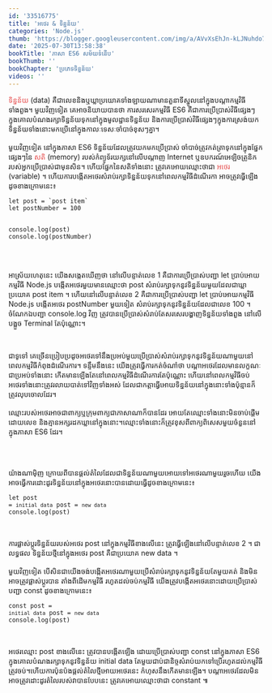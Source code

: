 ```yaml
---
id: '33516775'
title: 'អថេរ​ & ទិន្នន័យ'
categories: 'Node.js'
thumb: 'https://blogger.googleusercontent.com/img/a/AVvXsEhJn-kLJNuhdo7e1_tuBISAd8iYZ3QwP4vbi3PfAavq7-U2-lPFTkHWAEtQ-Lj1FWd_eiURLLv-iC8yf89sQSGPswcyaIGJo5Po807MOnKM9LDT8UHK500a0emtu9RSCtWiTlH0cNoOuBlxICe42a0z0_VLa3leZXAtlpds8jkgikQUevqZ8Oa0ht2P'
date: '2025-07-30T13:58:38'
bookTitle: 'ភាសា​ ES6 សម័យ​ទំនើប'
bookThumb: ''
bookChapter: 'ប្រភេទ​ទិន្នន័យ'
videos: ''
---
```

<p><span style="color:hsl(0,75%,60%);">ទិន្នន័យ</span> (data) គឺ​ជា​លេខ​និងឬ​ឃ្លា​ប្រយោគ​ទាំងឡាយ​ណា​មាន​តួនាទី​ស្នូល​នៅ​ក្នុង​​បណ្តាកម្មវិធី​ទាំងពួង​។ មួយវិញទៀត គេ​អាច​និយាយ​បាន​ថា ការសរសេរ​កម្មវិធី ES6​ គឺ​ជាការប្រើប្រាស់​វិធី​ផ្សេង​ៗ ក្នុង​គោលបំណង​រក្សាទិន្នន័យ​ទុក​នៅ​ក្នុង​មូលដ្ឋានទិន្នន័យ និង​ការប្រើប្រាស់​វិធី​ផ្សេង​ៗ​ក្នុងការស្រង់​យក​ទិន្នន័យ​ទាំងនោះ​មក​ប្រើ​នៅ​ក្នុង​កាលៈទេសៈចាំបាច់​ខុស​ៗ​គ្នា​។<br><br>មួយវិញទៀត នៅ​ក្នុង​ភាសា ES6 ទិន្នន័យ​ដែល​ត្រូវ​យក​មក​ប្រើប្រាស់​ ចាំបាច់​ត្រូវ​កត់ត្រា​ទុក​នៅ​ក្នុង​ផ្នែក​ផ្សេង​ៗនៃ​ <span style="color:hsl(0,75%,60%);">សតិ</span> (memory) ​របស់​កំព្យូទ័រ​យក្ស​នៅ​លើ​បណ្តាញ​ Internet ឬ​ឧបករណ៍​អេឡិចត្រូនិក​របស់​អ្នក​ប្រើប្រាស់​ជាមុន​សិន​។ ហើយ​ផ្នែក​នៃ​សតិ​ទាំងនោះ​ ត្រូវ​គេ​អោយ​ឈ្មោះ​ថា​ជា <span style="color:hsl(0,75%,60%);">អថេរ</span> (variable) ។ ហើយ​ការបង្កើត​អថេរ​សំរាប់​រក្សា​ទិន្នន័យ​ទុកនៅ​ពេល​កម្មវិធី​ដំណើរកា អាច​ត្រូវ​ធ្វើឡើង​ដូច​ខាងក្រោម​នេះ៖&nbsp;</p><pre><code class="language-javascript">let post = `post item`
let postNumber = 100
 
console.log(post)
console.log(postNumber)</code></pre><p>&nbsp;</p><p>អាស្រ័យ​ហេតុនេះ​ យើង​សង្កេត​ឃើញ​ថា នៅ​លើ​បន្ទាត់​លេខ 1 គឺ​ជាការប្រើប្រាស់​បញ្ជា let ប្រាប់​អោយ​កម្មវិធី​ Node.js បង្កើត​អថេរ​មួយ​មាន​ឈ្មោះ​ថា post សំរាប់​រក្សាទុក​នូវ​ទិន្នន័យ​មួយ​ដែល​ជា​ឃ្លា​ប្រយោគ post item ។ ហើយ​នៅ​លើ​បន្ទាត់​លេខ 2 គឺជាការប្រើប្រាស់​បញ្ជា let ប្រាប់​អោយ​កម្មវិធី Node.js បង្កើត​​អថេរ postNumber មួយ​ទៀត សំរាប់​រក្សាទុក​នូវ​ទិន្នន័យ​ដែល​ជា​លេខ 100 ។ ចំណែក​ឯ​បញ្ជា console.log វិញ ត្រូវ​បាន​ប្រើប្រាស់​សំរាប់តែ​​សរសេរ​បង្ហាញ​ទិន្នន័យទាំងពួង​ នៅ​លើ​បង្អួច Terminal តែ​ប៉ុណ្ណោះ​។</p><figure class="image"><img src="https://blogger.googleusercontent.com/img/a/AVvXsEhJn-kLJNuhdo7e1_tuBISAd8iYZ3QwP4vbi3PfAavq7-U2-lPFTkHWAEtQ-Lj1FWd_eiURLLv-iC8yf89sQSGPswcyaIGJo5Po807MOnKM9LDT8UHK500a0emtu9RSCtWiTlH0cNoOuBlxICe42a0z0_VLa3leZXAtlpds8jkgikQUevqZ8Oa0ht2P" alt=""></figure><p><br>ជាទូទៅ គេ​ច្រើនប្រៀបប្រដូច​អថេរ​ទៅ​នឹង​ប្រអប់​មួយ​ប្រើប្រាស់​សំរាប់​រក្សាទុក​នូ​វ​ទិន្នន័យ​ណាមួយ​ នៅ​ពេលកម្មវិធី​កំពុង​ដំណើរការ​។ ទន្ទឹម​នឹង​នេះ យើងត្រូវ​ធ្វើការ​កត់ចំណាំ​ថា បណ្តា​អថេរ​ដែល​មាន​លក្ខណៈ​ជា​ប្រអប់​ទាំងនោះ កើតមាន​ឡើង​តែ​នៅ​ពេល​កម្មវិធី​ដំណើរការ​តែប៉ុណ្ណោះ ហើយ​នៅ​ពេល​កម្មវិធី​ចប់ អថេរ​ទាំងនោះ​ត្រូវ​រលាយ​បាត់​ទៅវិញ​ទាំងអស់ ដែលជា​​កត្តា​ធ្វើអោយ​ទិន្នន័យ​នៅ​ក្នុង​នោះ​ទាំងប៉ុន្មាន​ ក៏​ត្រូវ​លុប​ចោល​ដែរ​។<br><br>ឈ្មោះ​របស់​អថេរ​អាច​ជា​ពាក្យ​ឬ​ក្រុមពាក្យ​ជា​ភាសា​ណា​​ក៏​បាន​ដែរ អោយ​តែ​ឈ្មោះ​ទាំងនោះ​មិន​ចាប់ផ្តើម​ដោយ​លេខ និង​គ្មាន​អក្សរ​ដក​ឃ្លា​នៅ​ក្នុង​នោះ​។​ ឈ្មោះ​ទាំងនោះ​ក៏​ត្រូវ​ខុស​ពី​ពាក្យ​ពិសេស​មួយ​ចំនួន​នៅ​ក្នុងភាសា ES6 ដែរ។<br>&nbsp;</p><figure class="image"><img src="https://blogger.googleusercontent.com/img/a/AVvXsEjP2_zW_9gTl_4PgSkITM6U0aNHGXMrLYDQkcAnZlLvQP6J6Wqy2sVzJXFlDMQUx61dTmnbkAzW1BtnM9qQ4pJKB6T6AybBSSZ3QuM69XVLXjR7aYlnfTFCkzWNVUs51FUCPcbVyRxsRPmNCnusiwUm-q9jYqPgWAqKdKTFyd6Iii5gZSQLQMivoR1E" alt=""></figure><p><br>យ៉ាងណាម៉ិញ ក្រោយ​ពី​បានផ្តល់តំលៃ​ដែលជាទិន្នន័យ​ណាមួយ​អោយទៅ​​អថេរ​ណា​មួយ​រួចហើយ យើង​អាច​ធ្វើការ​ដោះដូរ​ទិន្នន័យ​នៅ​ក្នុង​អថេរ​នោះ​បាន​ ដោយ​ធ្វើ​ដូច​ខាងក្រោម​នេះ៖&nbsp;</p><pre><code class="language-javascript">let post = `initial data`
post = `new data`
console.log(post)</code></pre><p>&nbsp;</p><p>ការផ្លាស់ប្តូរ​ទិន្នន័យ​របស់​អថេរ post នៅ​ក្នុងកម្មវិធី​ខាង​លើ​នេះ ត្រូវ​ធ្វើឡើងនៅ​លើ​បន្ទាត់​លេខ 2 ។ ជាលទ្ធផល ទិន្នន័យ​ថ្មី​នៅ​ក្នុង​អថេរ post គឺ​ជា​ប្រយោគ​ new data ។<br><br>មួយវិញទៀត បើ​សិន​ជា​យើង​ចង់បង្កើត​អថេរ​ណា​មួយប្រើ​សំរាប់​រក្សាទុក​នូវ​ទិន្នន័យ​តែមួយ​គត់​ និង​មិន​អាច​ត្រូវ​ផ្លាស់​ប្តូរ​បាន តាំងពី​ដើម​កម្មវិធី​ រហូត​ដល់​ចប់​កម្មវិធី យើង​ត្រូវ​បង្កើត​អថេរ​នោះ​ដោយ​ប្រើប្រាស់​បញ្ជា const ដូច​ខាងក្រោម​នេះ៖&nbsp;</p><pre><code class="language-javascript">const post = `initial data`
post = `new data`
console.log(post)</code></pre><p>&nbsp;</p><p>អថេរ​ឈ្មោះ post ខាង​លើ​នេះ ត្រូវ​បាន​បង្កើត​ឡើង​ ដោយ​ប្រើប្រាស់បញ្ជា const នៅ​ក្នុង​ភាសា ES6 ក្នុង​គោលបំណង​រក្សាទុក​នូវ​ទិន្នន័យ initial data តែ​មួយ​ជាប់​ជានិច្ច​សំរាប់​យក​ទៅ​ប្រើ​រហូត​ដល់​កម្មវិធី​ត្រូវ​ចប់​។​ ហើយ​ការប៉ុនប៉ង​ផ្តល់​តំលៃ​ថ្មី​អោយ​អថេរ​នេះ កំហុស​នឹង​កើត​មាន​ឡើង​​។ បណ្តា​អថេរ​ដែល​មិន​អាច​ត្រូវ​ដោះដូរតំលៃ​របស់វា​បាន​បែប​នេះ ត្រូវ​គេ​អោយ​ឈ្មោះ​ថា​ជា constant ៕</p>